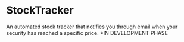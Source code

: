 # StockTracker
An automated stock tracker that notifies you through email when your security has reached a specific price. *IN DEVELOPMENT PHASE
